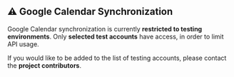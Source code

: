 ## ⚠️ Google Calendar Synchronization

Google Calendar synchronization is currently **restricted to testing environments**.
Only **selected test accounts** have access, in order to limit API usage.

If you would like to be added to the list of testing accounts, please contact the **project contributors**.
